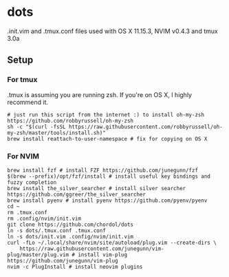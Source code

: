 # dots

.init.vim and .tmux.conf files used with OS X 11.15.3, NVIM v0.4.3 and tmux 3.0a

## Setup

### For tmux

.tmux is assuming you are running zsh. If you're on OS X, I highly recommend it.
```
# just run this script from the internet :) to install oh-my-zsh https://github.com/robbyrussell/oh-my-zsh
sh -c "$(curl -fsSL https://raw.githubusercontent.com/robbyrussell/oh-my-zsh/master/tools/install.sh)" 
brew install reattach-to-user-namespace # fix for copying on OS X
```

### For NVIM

```
brew install fzf # install FZF https://github.com/junegunn/fzf
$(brew --prefix)/opt/fzf/install # install useful key bindings and fuzzy completion
brew install the_silver_searcher # install silver searcher https://github.com/ggreer/the_silver_searcher
brew install pyenv # install pyenv https://github.com/pyenv/pyenv
cd ~
rm .tmux.conf
rm .config/nvim/init.vim
git clone https://github.com/chordol/dots
ln -s dots/.tmux.conf .tmux.conf
ln -s dots/init.vim .config/nvim/init.vim
curl -fLo ~/.local/share/nvim/site/autoload/plug.vim --create-dirs \
    https://raw.githubusercontent.com/junegunn/vim-plug/master/plug.vim # install vim-plug https://github.com/junegunn/vim-plug
nvim -c PlugInstall # install neovim plugins
```
